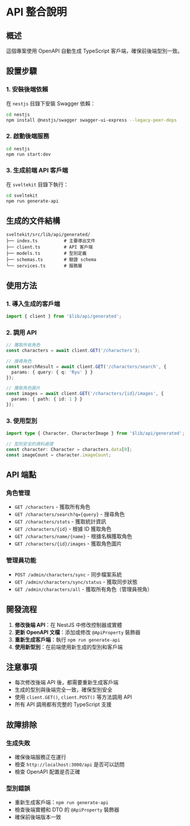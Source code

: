 # API 整合說明

## 概述
這個專案使用 OpenAPI 自動生成 TypeScript 客戶端，確保前後端型別一致。

## 設置步驟

### 1. 安裝後端依賴
在 `nestjs` 目錄下安裝 Swagger 依賴：
```bash
cd nestjs
npm install @nestjs/swagger swagger-ui-express --legacy-peer-deps
```

### 2. 啟動後端服務
```bash
cd nestjs
npm run start:dev
```

### 3. 生成前端 API 客戶端
在 `sveltekit` 目錄下執行：
```bash
cd sveltekit
npm run generate-api
```

## 生成的文件結構
```
sveltekit/src/lib/api/generated/
├── index.ts          # 主要導出文件
├── client.ts         # API 客戶端
├── models.ts         # 型別定義
├── schemas.ts        # 驗證 schema
└── services.ts       # 服務層
```

## 使用方法

### 1. 導入生成的客戶端
```typescript
import { client } from '$lib/api/generated';
```

### 2. 調用 API
```typescript
// 獲取所有角色
const characters = await client.GET('/characters');

// 搜尋角色
const searchResult = await client.GET('/characters/search', {
  params: { query: { q: 'Ryu' } }
});

// 獲取角色圖片
const images = await client.GET('/characters/{id}/images', {
  params: { path: { id: 1 } }
});
```

### 3. 使用型別
```typescript
import type { Character, CharacterImage } from '$lib/api/generated';

// 型別安全的資料處理
const character: Character = characters.data[0];
const imageCount = character.imageCount;
```

## API 端點

### 角色管理
- `GET /characters` - 獲取所有角色
- `GET /characters/search?q={query}` - 搜尋角色
- `GET /characters/stats` - 獲取統計資訊
- `GET /characters/{id}` - 根據 ID 獲取角色
- `GET /characters/name/{name}` - 根據名稱獲取角色
- `GET /characters/{id}/images` - 獲取角色圖片

### 管理員功能
- `POST /admin/characters/sync` - 同步檔案系統
- `GET /admin/characters/sync/status` - 獲取同步狀態
- `GET /admin/characters/all` - 獲取所有角色（管理員視角）

## 開發流程

1. **修改後端 API**：在 NestJS 中修改控制器或實體
2. **更新 OpenAPI 文檔**：添加或修改 `@ApiProperty` 裝飾器
3. **重新生成客戶端**：執行 `npm run generate-api`
4. **使用新型別**：在前端使用新生成的型別和客戶端

## 注意事項

- 每次修改後端 API 後，都需要重新生成客戶端
- 生成的型別與後端完全一致，確保型別安全
- 使用 `client.GET()`, `client.POST()` 等方法調用 API
- 所有 API 調用都有完整的 TypeScript 支援

## 故障排除

### 生成失敗
- 確保後端服務正在運行
- 檢查 `http://localhost:3000/api` 是否可以訪問
- 檢查 OpenAPI 配置是否正確

### 型別錯誤
- 重新生成客戶端：`npm run generate-api`
- 檢查後端實體和 DTO 的 `@ApiProperty` 裝飾器
- 確保前後端版本一致

